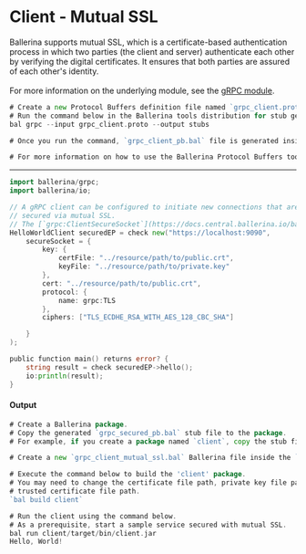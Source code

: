 # Client - Mutual SSL

 Ballerina supports mutual SSL, which is a certificate-based authentication
 process in which two parties (the client and server) authenticate each other by
 verifying the digital certificates. It ensures that both parties are assured
 of each other's identity.<br/><br/>
 For more information on the underlying module, 
 see the [gRPC module](https:docs.central.ballerina.io/ballerina/grpc/latest/).

```go
# Create a new Protocol Buffers definition file named `grpc_client.proto` and add the service definition to it.
# Run the command below in the Ballerina tools distribution for stub generation.
bal grpc --input grpc_client.proto --output stubs

# Once you run the command, `grpc_client_pb.bal` file is generated inside stubs directory.

# For more information on how to use the Ballerina Protocol Buffers tool, see the [Proto To Ballerina](https://ballerina.io/learn/by-example/proto-to-ballerina.html) example.
```

***

```go
import ballerina/grpc;
import ballerina/io;

// A gRPC client can be configured to initiate new connections that are
// secured via mutual SSL.
// The [`grpc:ClientSecureSocket`](https://docs.central.ballerina.io/ballerina/grpc/latest/records/ClientSecureSocket) record provides the SSL-related configurations.
HelloWorldClient securedEP = check new("https://localhost:9090",
    secureSocket = {
        key: {
            certFile: "../resource/path/to/public.crt",
            keyFile: "../resource/path/to/private.key"
        },
        cert: "../resource/path/to/public.crt",
        protocol: {
            name: grpc:TLS
        },
        ciphers: ["TLS_ECDHE_RSA_WITH_AES_128_CBC_SHA"]

    }
);

public function main() returns error? {
    string result = check securedEP->hello();
    io:println(result);
}
```

#### Output

```go
# Create a Ballerina package.
# Copy the generated `grpc_secured_pb.bal` stub file to the package.
# For example, if you create a package named `client`, copy the stub file to the `client` package.

# Create a new `grpc_client_mutual_ssl.bal` Ballerina file inside the `client` package and add the client implementation.

# Execute the command below to build the 'client' package.
# You may need to change the certificate file path, private key file path, and
# trusted certificate file path.
`bal build client`

# Run the client using the command below.
# As a prerequisite, start a sample service secured with mutual SSL.
bal run client/target/bin/client.jar
Hello, World!
```